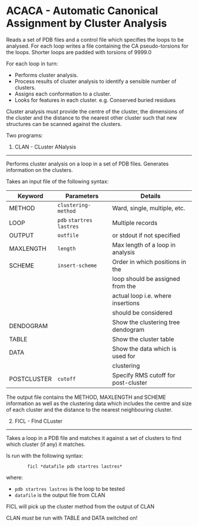 ACACA - Automatic Canonical Assignment by Cluster Analysis
==========================================================

Reads a set of PDB files and a control file which specifies the loops to be
analysed. For each loop writes a file containing the CA pseudo-torsions
for the loops. Shorter loops are padded with torsions of 9999.0

For each loop in turn:
- Performs cluster analysis.
- Process results of cluster analysis to identify a sensible number of clusters.
- Assigns each conformation to a cluster.
- Looks for features in each cluster. e.g. Conserved buried residues

Cluster analysis must provide the centre of the cluster, the dimensions of 
the cluster and the distance to the nearest other cluster such that new
structures can be scanned against the clusters.

Two programs:

1) CLAN - CLuster ANalysis
--------------------------

Performs cluster analysis on a loop in a set of PDB files. Generates
information on the clusters.

Takes an input file of the following syntax:

| Keyword     | Parameters                 | Details                             |
| ----------- | -------------------------- | ----------------------------------- |
| METHOD      | `clustering-method`        | Ward, single, multiple, etc.        |
| LOOP        | `pdb` `startres` `lastres` | Multiple records                    |
| OUTPUT      | `outfile`                  | or stdout if not specified          |
| MAXLENGTH   | `length`                   | Max length of a loop in analysis    |
| SCHEME      | `insert-scheme`            | Order in which positions in the     |
|             |                            | loop should be assigned from the    |
|             |                            | actual loop i.e. where insertions   |
|             |                            | should be considered                |
| DENDOGRAM   |                            | Show the clustering tree dendogram  |
| TABLE       |                            | Show the cluster table              |
| DATA        |                            | Show the data which is used for     |
|             |                            | clustering                          |
| POSTCLUSTER | `cutoff`                   | Specify RMS cutoff for post-cluster |

The output file contains the METHOD, MAXLENGTH and SCHEME information as
well as the clustering data which includes the centre and size of each
cluster and the distance to the nearest neighbouring cluster.


2) FICL - FInd CLuster
----------------------

Takes a loop in a PDB file and matches it against a set of clusters to
find which cluster (if any) it matches.

Is run with the following syntax:

```
        ficl *datafile pdb startres lastres*
```

where:

- `pdb startres lastres`    is the loop to be tested
- `datafile`                    is the output file from CLAN

FICL will pick up the cluster method from the output of CLAN

CLAN *must* be run with TABLE and DATA switched on!
